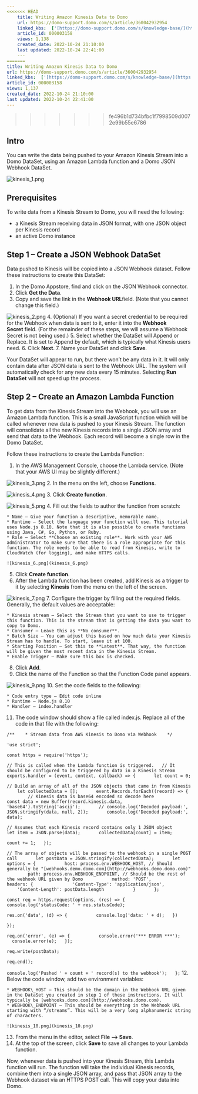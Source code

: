 ```yaml
---
<<<<<<< HEAD
    title: Writing Amazon Kinesis Data to Domo
    url: https://domo-support.domo.com/s/article/360042932954
    linked_kbs:  ['[https://domo-support.domo.com/s/knowledge-base/](https://domo-support.domo.com/s/knowledge-base/)', '[https://domo-support.domo.com/s/](https://domo-support.domo.com/s/)', '[https://domo-support.domo.com/s/topic/0TO5w000000ZammGAC](https://domo-support.domo.com/s/topic/0TO5w000000ZammGAC)', '[https://domo-support.domo.com/s/topic/0TO5w000000ZanzGAC](https://domo-support.domo.com/s/topic/0TO5w000000ZanzGAC)', '[https://domo-support.domo.com/s/article/360042932954](https://domo-support.domo.com/s/article/360042932954)', '[https://domo-support.domo.com/s/topic/0TO5w000000ZanzGAC/other-connection-methods](https://domo-support.domo.com/s/topic/0TO5w000000ZanzGAC/other-connection-methods)', '[https://domo-support.domo.com/s/article/360043429933](https://domo-support.domo.com/s/article/360043429933)', '[https://domo-support.domo.com/s/article/360043429953](https://domo-support.domo.com/s/article/360043429953)', '[https://domo-support.domo.com/s/article/360042925494](https://domo-support.domo.com/s/article/360042925494)', '[https://domo-support.domo.com/s/article/360043429913](https://domo-support.domo.com/s/article/360043429913)', '[https://domo-support.domo.com/s/article/4408174643607](https://domo-support.domo.com/s/article/4408174643607)', '[https://domo-support.domo.com/s/login/](https://domo-support.domo.com/s/login/)']
    article_id: 000003158
    views: 1,138
    created_date: 2022-10-24 21:10:00
    last updated: 2022-10-24 22:41:00
    ---
=======
title: Writing Amazon Kinesis Data to Domo
url: https://domo-support.domo.com/s/article/360042932954
linked_kbs:  ['[https://domo-support.domo.com/s/knowledge-base/](https://domo-support.domo.com/s/knowledge-base/)', '[https://domo-support.domo.com/s/](https://domo-support.domo.com/s/)', '[https://domo-support.domo.com/s/topic/0TO5w000000ZammGAC](https://domo-support.domo.com/s/topic/0TO5w000000ZammGAC)', '[https://domo-support.domo.com/s/topic/0TO5w000000ZanzGAC](https://domo-support.domo.com/s/topic/0TO5w000000ZanzGAC)', '[https://domo-support.domo.com/s/article/360042932954](https://domo-support.domo.com/s/article/360042932954)', '[https://domo-support.domo.com/s/topic/0TO5w000000ZanzGAC/other-connection-methods](https://domo-support.domo.com/s/topic/0TO5w000000ZanzGAC/other-connection-methods)', '[https://domo-support.domo.com/s/article/360043429933](https://domo-support.domo.com/s/article/360043429933)', '[https://domo-support.domo.com/s/article/360043429953](https://domo-support.domo.com/s/article/360043429953)', '[https://domo-support.domo.com/s/article/360042925494](https://domo-support.domo.com/s/article/360042925494)', '[https://domo-support.domo.com/s/article/360043429913](https://domo-support.domo.com/s/article/360043429913)', '[https://domo-support.domo.com/s/article/4408174643607](https://domo-support.domo.com/s/article/4408174643607)', '[https://domo-support.domo.com/s/login/](https://domo-support.domo.com/s/login/)']
article_id: 000003158
views: 1,137
created_date: 2022-10-24 21:10:00
last updated: 2022-10-24 22:41:00
---
```

>>>>>>> fe496b1d734bfbc1f7998509d0072e99b55e6786



Intro
-----


You can write the data being pushed to your Amazon Kinesis Stream into a Domo DataSet, using an Amazon Lambda function and a Domo JSON Webhook DataSet.  
   
![kinesis_1.png](kinesis_1.png)


Prerequisites
-------------


To write data from a Kinesis Stream to Domo, you will need the following:


* a Kinesis Stream receiving data in JSON format, with one JSON object per Kinesis record
* an active Domo instance


Step 1 – Create a JSON Webhook DataSet
--------------------------------------


Data pushed to Kinesis will be copied into a JSON Webhook dataset. Follow these instructions to create this DataSet:


1. In the Domo Appstore, find and click on the JSON Webhook connector.
2. Click **Get the Data**.
3. Copy and save the link in the **Webhook URL**field. (Note that you cannot change this field.)  
   
![kinesis_2.png](kinesis_2.png)
4. (Optional) If you want a secret credential to be required for the Webhook when data is sent to it, enter it into the **Webhook Secret** field. (For the remainder of these steps, we will assume a Webhook Secret is not being used.)
5. Select whether the DataSet will Append or Replace. It is set to Append by default, which is typically what Kinesis users need.
6. Click **Next**.
7. Name your DataSet and click **Save**.


Your DataSet will appear to run, but there won’t be any data in it. It will only contain data after JSON data is sent to the Webhook URL. The system will automatically check for any new data every 15 minutes. Selecting **Run DataSet** will not speed up the process.


Step 2 – Create an Amazon Lambda Function
-----------------------------------------


To get data from the Kinesis Stream into the Webhook, you will use an Amazon Lambda function. This is a small JavaScript function which will be called whenever new data is pushed to your Kinesis Stream. The function will consolidate all the new Kinesis records into a single JSON array and send that data to the Webhook. Each record will become a single row in the Domo DataSet.


Follow these instructions to create the Lambda Function:


1. In the AWS Management Console, choose the Lambda service. (Note that your AWS UI may be slightly different.)  
   
![kinesis_3.png](kinesis_3.png)
2. In the menu on the left, choose **Functions**.  
   
![kinesis_4.png](kinesis_4.png)
3. Click **Create function**.  
   
![kinesis_5.png](kinesis_5.png)
4. Fill out the fields to author the function from scratch:


	* Name – Give your function a descriptive, memorable name.
	* Runtime – Select the language your function will use. This tutorial uses Node.js 8.10. Note that it is also possible to create functions using Java, C#, Go, Python, or Ruby.
	* Role – Select **Choose an existing role**. Work with your AWS administrator to make sure that there is a role appropriate for this function. The role needs to be able to read from Kinesis, write to CloudWatch (for logging), and make HTTPS calls.  
	   
	![kinesis_6.png](kinesis_6.png)
5. Click **Create function**.
6. After the Lambda function has been created, add Kinesis as a trigger to it by selecting **Kinesis** from the menu on the left of the screen.  
   
![kinesis_7.png](kinesis_7.png)
7. Configure the trigger by filling out the required fields. Generally, the default values are acceptable:


	* Kinesis stream – Select the Stream that you want to use to trigger this function. This is the stream that is getting the data you want to copy to Domo.
	* Consumer – Leave this as **No consumer**.
	* Batch Size – You can adjust this based on how much data your Kinesis Stream has to handle. To start, leave it at 100.
	* Starting Position – Set this to **Latest**. That way, the function will be given the most recent data in the Kinesis Stream.
	* Enable Trigger – Make sure this box is checked.
8. Click **Add**.
9. Click the name of the Function so that the Function Code panel appears.  
   
![kinesis_9.png](kinesis_9.png)
10. Set the code fields to the following:


	* Code entry type – Edit code inline
	* Runtime – Node.js 8.10
	* Handler – index.handler
11. The code window should show a file called index.js. Replace all of the code in that file with the following:


`/**  
  * Stream data from AWS Kinesis to Domo via Webhook  
  */`


`'use strict';`


`const https = require('https');`


`// This is called when the Lambda function is triggered.  
 // It should be configured to be triggered by data in a Kinesis Stream  
 exports.handler = (event, context, callback) => {  
     let count = 0;`


`// Build an array of all of the JSON objects that came in from Kinesis  
     let collectedData = [];  
     event.Records.forEach((record) => {  
         // Kinesis data is base64 encoded so decode here  
         const data = new Buffer(record.kinesis.data, 'base64').toString('ascii');  
     // console.log('Decoded payload:', JSON.stringify(data, null, 2));  
     console.log('Decoded payload:', data);`


`// Assumes that each Kinesis record contains only 1 JSON object  
     let item = JSON.parse(data);  
     collectedData[count] = item;`


`count += 1;  
 });`


`// The array of objects will be passed to the webhook in a single POST call  
     let postData = JSON.stringify(collectedData);  
     let options = {  
         host: process.env.WEBHOOK_HOST, // Should generally be "[webhooks.demo.domo.com](http://webhooks.demo.domo.com)"  
         path: process.env.WEBHOOK_ENDPOINT, // Should be the rest of the webhook URL given by Domo  
         method: 'POST',  
         headers: {  
             'Content-Type': 'application/json',  
             'Content-Length': postData.length  
         }  
     };`


`const req = https.request(options, (res) => {  
         console.log('statusCode: ' + res.statusCode);`


`res.on('data', (d) => {  
         console.log('data: ' + d);  
 })`


`});`


`req.on('error', (e) => {  
         console.error('*** ERROR ***');  
     console.error(e);  
 });`


`req.write(postData);`


`req.end();`


`console.log('Pushed ' + count + ' record(s) to the webhook');  
 };`
12. Below the code window, add two environment variables:


	* WEBHOOK\_HOST – This should be the domain in the Webhook URL given in the DataSet you created in step 1 of these instructions. It will typically be [webhooks.domo.com](http://webhooks.domo.com).
	* WEBHOOK\_ENDPOINT – This should be everything in the Webhook URL starting with “/streams”. This will be a very long alphanumeric string of characters.  
	   
	![kinesis_10.png](kinesis_10.png)
13. From the menu in the editor, select **File --> Save**.
14. At the top of the screen, click **Save** to save all changes to your Lambda function.


Now, whenever data is pushed into your Kinesis Stream, this Lambda function will run. The function will take the individual Kinesis records, combine them into a single JSON array, and pass that JSON array to the Webhook dataset via an HTTPS POST call. This will copy your data into Domo.

